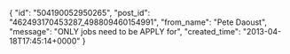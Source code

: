  {
   "id": "504190052950265",
   "post_id": "462493170453287_498809460154991",
   "from_name": "Pete Daoust",
   "message": "ONLY jobs need to be APPLY for",
   "created_time": "2013-04-18T17:45:14+0000"
 }
